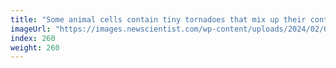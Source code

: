 ```yaml
---
title: "Some animal cells contain tiny tornadoes that mix up their contents"
imageUrl: "https://images.newscientist.com/wp-content/uploads/2024/02/01150819/SEI_188748554.jpg?width=788"
index: 260
weight: 260
---
```

